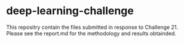 # deep-learning-challenge

This repositry contain the files submitted in response to Challenge 21. 
Please see the report.md for the methodology and results obtainded.
